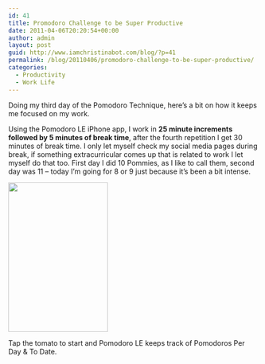 ```yaml
---
id: 41
title: Promodoro Challenge to be Super Productive
date: 2011-04-06T20:20:54+00:00
author: admin
layout: post
guid: http://www.iamchristinabot.com/blog/?p=41
permalink: /blog/20110406/promodoro-challenge-to-be-super-productive/
categories:
  - Productivity
  - Work Life
---
```

Doing my third day of the Pomodoro Technique, here&#8217;s a bit on how it keeps me focused on my work.

Using the Pomodoro LE iPhone app, I work in **25 minute increments followed by 5 minutes of break time**, after the fourth repetition I get 30 minutes of break time. I only let myself check my social media pages during break, if something extracurricular comes up that is related to work I let myself do that too. First day I did 10 Pommies, as I like to call them, second day was 11 &#8211; today I&#8217;m going for 8 or 9 just because it&#8217;s been a bit intense.

[<img src="http://www.iamchristinabot.com/blog/wp-content/uploads/2011/04/photo-200x300.png" alt="" title="photo" width="200" height="300" class="aligncenter size-medium wp-image-42" srcset="http://www.iamchristinabot.com/blog/wp-content/uploads/2011/04/photo-200x300.png 200w, http://www.iamchristinabot.com/blog/wp-content/uploads/2011/04/photo.png 640w" sizes="(max-width: 200px) 100vw, 200px" />](http://www.iamchristinabot.com/blog/wp-content/uploads/2011/04/photo.png)

Tap the tomato to start and Pomodoro LE keeps track of Pomodoros Per Day & To Date.
